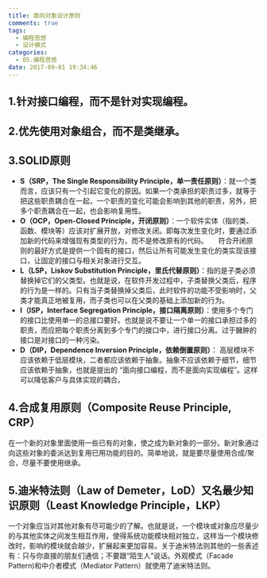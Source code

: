 ```yaml
---
title: 面向对象设计原则
comments: true
tags:
  - 编程思想
  - 设计模式
categories:
  - 05.编程思想
date: 2017-09-01 19:34:46
---
```


## 1.针对接口编程，而不是针对实现编程。

## 2.优先使用对象组合，而不是类继承。

## 3.SOLID原则

- **S（SRP，The Single Responsibility Principle，单一责任原则）**：就一个类而言，应该只有一个引起它变化的原因。如果一个类承担的职责过多，就等于把这些职责耦合在一起，一个职责的变化可能会影响到其他的职责，另外，把多个职责耦合在一起，也会影响复用性。
- **O（OCP，Open-Closed Principle，开闭原则）**：一个软件实体（指的类、函数、模块等）应该对扩展开放，对修改关闭。即每次发生变化时，要通过添加新的代码来增强现有类型的行为，而不是修改原有的代码。　　符合开闭原则的最好方式是提供一个固有的接口，然后让所有可能发生变化的类实现该接口，让固定的接口与相关对象进行交互。
- **L（LSP，Liskov Substitution Principle，里氏代替原则）**：指的是子类必须替换掉它们的父类型。也就是说，在软件开发过程中，子类替换父类后，程序的行为是一样的。只有当子类替换掉父类后，此时软件的功能不受影响时，父类才能真正地被复用，而子类也可以在父类的基础上添加新的行为。
- **I（ISP，Interface Segregation Principle，接口隔离原则）**：使用多个专门的接口比使用单一的总接口要好。也就是说不要让一个单一的接口承担过多的职责，而应把每个职责分离到多个专门的接口中，进行接口分离。过于臃肿的接口是对接口的一种污染。
- **D（DIP，Dependence Inversion Principle，依赖倒置原则）**： 高层模块不应该依赖于低层模块，二者都应该依赖于抽象。抽象不应该依赖于细节，细节应该依赖于抽象，也就是提出的 “面向接口编程，而不是面向实现编程”。这样可以降低客户与具体实现的耦合。

## 4.合成复用原则（Composite Reuse Principle, CRP）

在一个新的对象里面使用一些已有的对象，使之成为新对象的一部分。新对象通过向这些对象的委派达到复用已用功能的目的。简单地说，就是要尽量使用合成/聚合，尽量不要使用继承。

## 5.迪米特法则（Law of Demeter，LoD）又名最少知识原则（Least Knowledge Principle，LKP）

一个对象应当对其他对象有尽可能少的了解。也就是说，一个模块或对象应尽量少的与其他实体之间发生相互作用，使得系统功能模块相对独立，这样当一个模块修改时，影响的模块就会越少，扩展起来更加容易。关于迪米特法则其他的一些表述有：只与你直接的朋友们通信；不要跟“陌生人”说话。外观模式（Facade Pattern)和中介者模式（Mediator Pattern）就使用了迪米特法则。